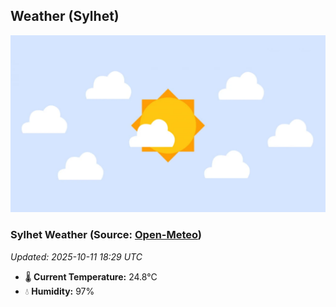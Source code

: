 ## Weather (Sylhet)
![](/weather.webp)
<!-- WEATHER-START -->
### Sylhet Weather (Source: [Open-Meteo](https://open-meteo.com))
_Updated: 2025-10-11 18:29 UTC_
* 🌡️ **Current Temperature:** 24.8°C
* 💧 **Humidity:** 97%
<!-- WEATHER-END -->














































































































































